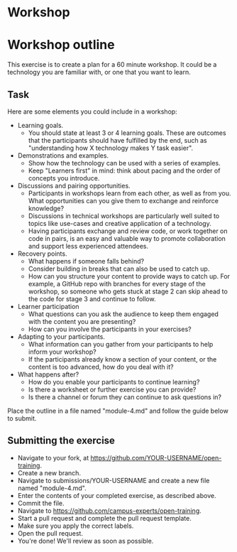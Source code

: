 # Workshop

# Workshop outline

This exercise is to create a plan for a 60 minute workshop. It could be a technology you are familiar with, or one that you want to learn.

## Task

Here are some elements you could include in a workshop:
- Learning goals.
  - You should state at least 3 or 4 learning goals. These are outcomes that the participants should have fulfilled by the end, such as "understanding how X technology makes Y task easier".
- Demonstrations and examples.
  - Show how the technology can be used with a series of examples.
  - Keep "Learners first" in mind: think about pacing and the order of concepts you introduce.
- Discussions and pairing opportunities.
  - Participants in workshops learn from each other, as well as from you. What opportunities can you give them to exchange and reinforce knowledge?
  - Discussions in technical workshops are particularly well suited to topics like use-cases and creative application of a technology.
  - Having participants exchange and review code, or work together on code in pairs, is an easy and valuable way to promote collaboration and support less experienced attendees.
- Recovery points.
  - What happens if someone falls behind?
  - Consider building in breaks that can also be used to catch up.
  - How can you structure your content to provide ways to catch up. For example, a GitHub repo with branches for every stage of the workshop, so someone who gets stuck at stage 2 can skip ahead to the code for stage 3 and continue to follow.
- Learner participation
  - What questions can you ask the audience to keep them engaged with the content you are presenting?
  - How can you involve the participants in your exercises?
- Adapting to your participants.
  - What information can you gather from your participants to help inform your workshop?
  - If the participants already know a section of your content, or the content is too advanced, how do you deal with it?
- What happens after?
  - How do you enable your participants to continue learning?
  - Is there a worksheet or further exercise you can provide?
  - Is there a channel or forum they can continue to ask questions in?

Place the outline in a file named "module-4.md" and follow the guide below to submit.

## Submitting the exercise

- Navigate to your fork, at https://github.com/YOUR-USERNAME/open-training.
- Create a new branch.
- Navigate to submissions/YOUR-USERNAME and create a new file named "module-4.md".
- Enter the contents of your completed exercise, as described above.
- Commit the file.
- Navigate to https://github.com/campus-experts/open-training.
- Start a pull request and complete the pull request template.
- Make sure you apply the correct labels.
- Open the pull request.
- You're done! We'll review as soon as possible.

